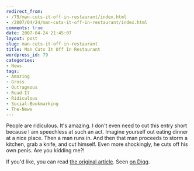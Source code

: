 ```yaml
---
redirect_from:
- /79/man-cuts-it-off-in-restaurant/index.html
- /2007/04/24/man-cuts-it-off-in-restaurant/index.html
comments: true
date: 2007-04-24 21:45:07
layout: post
slug: man-cuts-it-off-in-restaurant
title: Man Cuts It Off In Restaurant
wordpress_id: 79
categories:
- News
tags:
- Amazing
- Gross
- Outrageous
- Read-It
- Ridiculous
- Social-Bookmarking
- The-News
---
```


People are ridiculous.  It's amazing.  I don't even need to cut this entry short because I am speechless at such an act.  Imagine yourself out eating dinner at a nice place.  Then a man runs in.  And then that man proceeds to storm a kitchen, grab a knife, and cut himself.  Even more shockingly, he cuts off his own penis.  Are you kidding me?!

If you'd like, you can read [the original article](http://news.bbc.co.uk/1/hi/england/london/6586879.stm).  Seen [on Digg](http://digg.com/world_news/Man_cuts_off_penis_in_restaurant_2).
